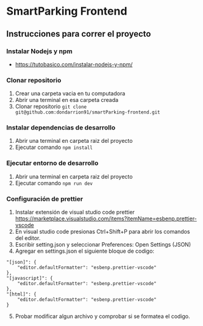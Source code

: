 # SmartParking Frontend

## Instrucciones para correr el proyecto

### Instalar Nodejs y npm

-   https://tutobasico.com/instalar-nodejs-y-npm/

### Clonar repositorio

1.  Crear una carpeta vacia en tu computadora
2.  Abrir una terminal en esa carpeta creada
3.  Clonar repositorio `git clone git@github.com:dondarrion91/smartParking-frontend.git`

### Instalar dependencias de desarrollo

1. Abrir una terminal en carpeta raiz del proyecto
2. Ejecutar comando `npm install`

### Ejecutar entorno de desarrollo

1. Abrir una terminal en carpeta raiz del proyecto
2. Ejecutar comando `npm run dev`

### Configuración de prettier

1. Instalar extensión de visual studio code prettier https://marketplace.visualstudio.com/items?itemName=esbenp.prettier-vscode
2. En visual studio code presionas Ctrl+Shift+P para abrir los comandos del editor.
3. Escribir setting.json y seleccionar Preferences: Open Settings (JSON)
4. Agregar en settings.json el siguiente bloque de codigo:

```
"[json]": {
    "editor.defaultFormatter": "esbenp.prettier-vscode"
},
"[javascript]": {
    "editor.defaultFormatter": "esbenp.prettier-vscode"
},
"[html]": {
    "editor.defaultFormatter": "esbenp.prettier-vscode"
}
```

5. Probar modificar algun archivo y comprobar si se formatea el codigo.
